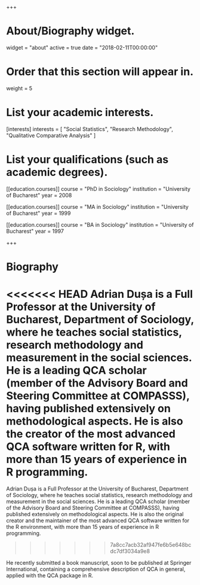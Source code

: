 +++
# About/Biography widget.
widget = "about"
active = true
date = "2018-02-11T00:00:00"

# Order that this section will appear in.
weight = 5

# List your academic interests.
[interests]
  interests = [
    "Social Statistics",
    "Research Methodology",
    "Qualitative Comparative Analysis"
  ]

# List your qualifications (such as academic degrees).
[[education.courses]]
  course = "PhD in Sociology"
  institution = "University of Bucharest"
  year = 2008

[[education.courses]]
  course = "MA in Sociology"
  institution = "University of Bucharest"
  year = 1999

[[education.courses]]
  course = "BA in Sociology"
  institution = "University of Bucharest"
  year = 1997
 
+++

# Biography

<<<<<<< HEAD
Adrian Dușa is a Full Professor at the University of Bucharest, Department of Sociology, where he teaches social statistics, research methodology and measurement in the social sciences. He is a leading QCA scholar (member of the Advisory Board and Steering Committee at COMPASSS), having published extensively on methodological aspects. He is also the creator of the most advanced QCA software written for R, with more than 15 years of experience in R programming.
=======
Adrian Dușa is a Full Professor at the University of Bucharest, Department of Sociology, where he teaches social statistics, research methodology and measurement in the social sciences. He is a leading QCA scholar (member of the Advisory Board and Steering Committee at COMPASSS), having published extensively on methodological aspects. He is also the original creator and the maintainer of the most advanced QCA software written for the R environment, with more than 15 years of experience in R programming.
>>>>>>> 7a8cc7acb32af947fe6b5e648bcdc7df3034a9e8

He recently submitted a book manuscript, soon to be published at Springer International, containing a comprehensive description of QCA in general, applied with the QCA package in R.
